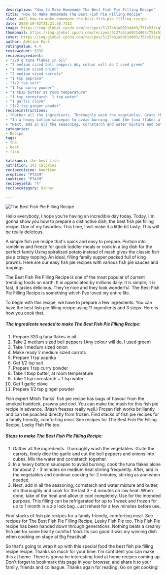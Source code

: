 ```yaml
---
description: "How to Make Homemade The Best Fish Pie Filling Recipe"
title: "How to Make Homemade The Best Fish Pie Filling Recipe"
slug: 4491-how-to-make-homemade-the-best-fish-pie-filling-recipe
date: 2020-10-02T21:21:30.711Z
image: https://img-global.cpcdn.com/recipes/5127ab1a6921d403/751x532cq70/the-best-fish-pie-filling-recipe-recipe-main-photo.jpg
thumbnail: https://img-global.cpcdn.com/recipes/5127ab1a6921d403/751x532cq70/the-best-fish-pie-filling-recipe-recipe-main-photo.jpg
cover: https://img-global.cpcdn.com/recipes/5127ab1a6921d403/751x532cq70/the-best-fish-pie-filling-recipe-recipe-main-photo.jpg
author: Adeline Park
ratingvalue: 4.4
reviewcount: 5832
recipeingredient:
- "320 g tuna flakes in oil"
- "2 medium sized bell peppers Any colour will do I used green"
- "1 medium sized onion"
- "2 medium sized carrots"
- "1 tsp paprika"
- "1/2 tsp salt"
- "1 tsp curry powder"
- "1 tbsp butter at room temperature"
- "1 tsp cornstarch  1 tsp water"
- "1 garlic clove"
- "1/2 tsp ginger powder"
recipeinstructions:
- "Gather all the ingredients. Thoroughly wash the vegetables. Grate the carrots, finely dice the garlic and cut the bell peppers and onions into cubes. Mix the water and cornstarch together."
- "In a heavy bottom saucepan to avoid burning, cook the tuna flakes alone for about 2 - 3 minutes on medium heat stirring frequently. After, add in the vegetables and continue cooking for 2 minutes, stirring as and when needed."
- "Next, add in all the seasoning, cornstarch and water mixture and butter, stir thoroughly and cook for the last 3 - 4 minutes on low heat. When done, take of the heat and allow to cool completely. Use for the intended purpose. This filling can be refrigerated for up to 1 week and frozen for up to 1 month in a zip lock bag. Just reheat for a few minutes before use."
categories:
- Recipe
tags:
- the
- best
- fish

katakunci: the best fish 
nutrition: 143 calories
recipecuisine: American
preptime: "PT33M"
cooktime: "PT43M"
recipeyield: "4"
recipecategory: Dinner

---
```



![The Best Fish Pie Filling Recipe](https://img-global.cpcdn.com/recipes/5127ab1a6921d403/751x532cq70/the-best-fish-pie-filling-recipe-recipe-main-photo.jpg)

Hello everybody, I hope you're having an incredible day today. Today, I'm gonna show you how to prepare a distinctive dish, the best fish pie filling recipe. One of my favorites. This time, I will make it a little bit tasty. This will be really delicious.

A simple fish pie recipe that&#39;s quick and easy to prepare. Portion into ramekins and freeze for quick toddler meals or cook in a big dish for the perfect family Using spiralized potato instead of mash gives the classic fish pie a crispy topping. An ideal, filling family supper packed full of king prawns. Here are our easy fish pie recipes with various fish pie sauces and toppings.

The Best Fish Pie Filling Recipe is one of the most popular of current trending foods on earth. It is appreciated by millions daily. It is simple, it is fast, it tastes delicious. They're nice and they look wonderful. The Best Fish Pie Filling Recipe is something which I've loved my entire life.


To begin with this recipe, we have to prepare a few ingredients. You can have the best fish pie filling recipe using 11 ingredients and 3 steps. Here is how you cook that.

<!--inarticleads1-->

##### The ingredients needed to make The Best Fish Pie Filling Recipe:

1. Prepare 320 g tuna flakes in oil
1. Take 2 medium sized bell peppers (Any colour will do, I used green)
1. Take 1 medium sized onion
1. Make ready 2 medium sized carrots
1. Prepare 1 tsp paprika
1. Get 1/2 tsp salt
1. Prepare 1 tsp curry powder
1. Take 1 tbsp butter, at room temperature
1. Take 1 tsp cornstarch + 1 tsp water
1. Get 1 garlic clove
1. Prepare 1/2 tsp ginger powder


Fish expert Mitch Tonks&#39; fish pie recipe has bags of flavour from the smoked haddock, prawns and cod. You can make the mash for this fish pie recipe in advance. (Mash freezes really well.) Frozen fish works brilliantly and can be poached directly from frozen. Find stacks of fish pie recipes for a family friendly, comforting meal. See recipes for The Best Fish Pie Filling Recipe, Leeky Fish Pie too. 

<!--inarticleads2-->

##### Steps to make The Best Fish Pie Filling Recipe:

1. Gather all the ingredients. Thoroughly wash the vegetables. Grate the carrots, finely dice the garlic and cut the bell peppers and onions into cubes. Mix the water and cornstarch together.
1. In a heavy bottom saucepan to avoid burning, cook the tuna flakes alone for about 2 - 3 minutes on medium heat stirring frequently. After, add in the vegetables and continue cooking for 2 minutes, stirring as and when needed.
1. Next, add in all the seasoning, cornstarch and water mixture and butter, stir thoroughly and cook for the last 3 - 4 minutes on low heat. When done, take of the heat and allow to cool completely. Use for the intended purpose. This filling can be refrigerated for up to 1 week and frozen for up to 1 month in a zip lock bag. Just reheat for a few minutes before use.


Find stacks of fish pie recipes for a family friendly, comforting meal. See recipes for The Best Fish Pie Filling Recipe, Leeky Fish Pie too. This Fish Pie recipe has been handed down through generations. Nothing beats a creamy fish pie for some hearty comfort food. Its soo good it was my winning dish when cooking on stage at Big Feastival! 

So that's going to wrap it up with this special food the best fish pie filling recipe recipe. Thanks so much for your time. I'm confident you can make this at home. There is gonna be interesting food at home recipes coming up. Don't forget to bookmark this page in your browser, and share it to your family, friends and colleague. Thanks again for reading. Go on get cooking!

